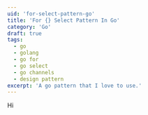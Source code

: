 ```yaml
---
uid: 'for-select-pattern-go'
title: 'For {} Select Pattern In Go'
category: 'Go'
draft: true
tags:
  - go
  - golang
  - go for
  - go select
  - go channels
  - design pattern
excerpt: 'A go pattern that I love to use.'
---
```


Hi
